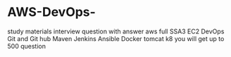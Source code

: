 # AWS-DevOps-
study materials
interview question with answer
aws full SSA3
EC2
DevOps 
Git and Git hub
Maven
Jenkins
Ansible
Docker
tomcat
k8
you will get up to 500 question

